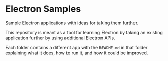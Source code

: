 # Electron Samples

Sample Electron applications with ideas for taking them further.

This repository is meant as a tool for learning Electron by taking an
existing application further by using additional Electron APIs.

Each folder contains a different app with the `README.md` in that folder
explaining what it does, how to run it, and how it could be improved.
